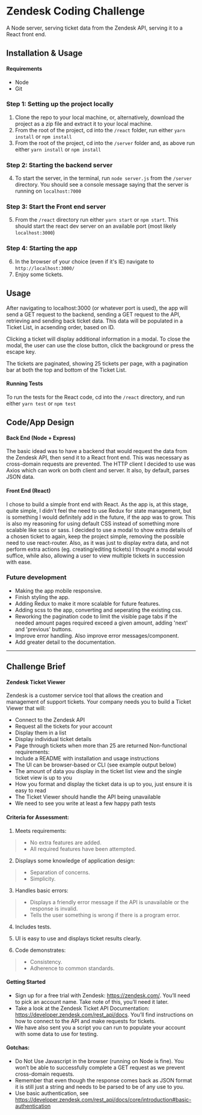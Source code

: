 # Zendesk Coding Challenge
A Node server, serving ticket data from the Zendesk API, serving it to a React front end.

## Installation & Usage

#### Requirements
- Node
- Git

### Step 1: Setting up the project locally

1. Clone the repo to your local machine, or, alternatively, download the project as a zip file and extract it to your local machine.
2. From the root of the project, cd into the `/react` folder, run either `yarn install` or `npm install`
3. From the root of the project, cd into the `/server` folder and, as above run either `yarn install` or `npm install`

### Step 2: Starting the backend server
4. To start the server, in the terminal, run `node server.js` from the `/server` directory. You should see a console message saying that the server is running on `localhost:7000`

### Step 3: Start the Front end server
5. From the `/react` directory run either `yarn start` or `npm start`. This should start the react dev server on an available port (most likely `localhost:3000`)

### Step 4: Starting the app
6. In the browser of your choice (even if it's IE) navigate to `http://localhost:3000/`
7. Enjoy some tickets.

## Usage
After navigating to localhost:3000 (or whatever port is used), the app will send a GET request to the backend, sending a GET request to the API, retrieving and sending back ticket data. This data will be populated in a Ticket List, in acsending order, based on ID. 

Clicking a ticket will display additional information in a modal. To close the modal, the user can use the close button, click the background or press the escape key.

The tickets are paginated, showing 25 tickets per page, with a pagination bar at both the top and bottom of the Ticket List.

#### Running Tests

To run the tests for the React code, cd into the `/react` directory, and run either `yarn test` or `npm test`

## Code/App Design

#### Back End (Node + Express)
The basic idead was to have a backend that would request the data from the Zendesk API, then send it to a React front end. This was necessary as cross-domain requests are prevented. The HTTP client I decided to use was Axios which can work on both client and server. It also, by default, parses JSON data.

#### Front End (React)
I chose to build a simple front end with React. As the app is, at this stage, quite simple, I didn't feel the need to use Redux for state management, but is something I would definitely add in the future, if the app was to grow. This is also my reasoning for using default CSS instead of something more scalable like scss or sass. I decided to use a modal to show extra details of a chosen ticket to again, keep the project simple, removing the possible need to use react-router. Also, as it was just to display extra data, and not perform extra actions (eg. creating/editing tickets) I thought a modal would suffice, while also, allowing a user to view multiple tickets in succession with ease. 

### Future development
- Making the app mobile responsive.
- Finish styling the app.
- Adding Redux to make it more scalable for future features.
- Adding scss to the app, converting and seperating the existing css.
- Reworking the pagination code to limit the visible page tabs if the needed amount pages required exceed a given amount, adding 'next' and 'previous' buttons. 
- Improve error handling. Also improve error messages/component.
- Add greater detail to the documentation.
---

## Challenge Brief

#### Zendesk Ticket Viewer

Zendesk is a customer service tool that allows the creation and management of support tickets.
Your company needs you to build a Ticket Viewer that will:
- Connect to the Zendesk API
- Request all the tickets for your account
- Display them in a list
- Display individual ticket details
- Page through tickets when more than 25 are returned
Non-functional requirements:
- Include a README with installation and usage instructions
- The UI can be browser-based or CLI (see example output below)
- The amount of data you display in the ticket list view and the single ticket view is up to
you
- How you format and display the ticket data is up to you, just ensure it is easy to read
- The Ticket Viewer should handle the API being unavailable
- We need to see you write at least a few happy path tests


#### Criteria for Assessment:
1. Meets requirements:
>  - No extra features are added.
>  - All required features have been attempted.
2. Displays some knowledge of application design:
>  - Separation of concerns.
>  - Simplicity.
3. Handles basic errors:
>  - Displays a friendly error message if the API is unavailable or the response is invalid.
>  - Tells the user something is wrong if there is a program error.
4. Includes tests.

5. UI is easy to use and displays ticket results clearly.

6. Code demonstrates:
>  - Consistency.
>  - Adherence to common standards.

#### Getting Started

- Sign up for a free trial with Zendesk: https://zendesk.com/. You’ll need to pick an account
name. Take note of this, you’ll need it later.
- Take a look at the Zendesk Ticket API Documentation:
https://developer.zendesk.com/rest_api/docs. You’ll find instructions on how to connect
to the API and make requests for tickets.
- We have also sent you a script you can run to populate your account with some data to
use for testing.

#### Gotchas:
- Do Not Use ​Javascript in the browser (running on Node is fine). You won’t be able to
successfully complete a GET request as we prevent cross-domain requests.
- Remember that even though the response comes back as JSON format it is still just a
string and needs to be parsed to be of any use to you.
- Use basic authentication, see
https://developer.zendesk.com/rest_api/docs/core/introduction#basic-authentication

